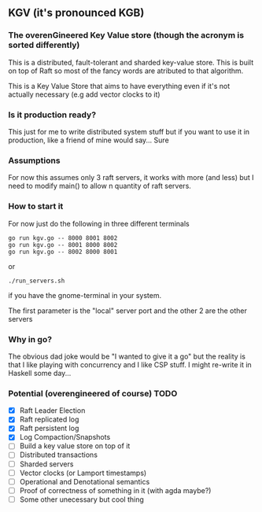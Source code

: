 ## KGV (it's pronounced KGB)

### The overenGineered Key Value store (though the acronym is sorted differently)
This is a distributed, fault-tolerant and sharded key-value store. This is built on top of Raft so most of the fancy words are atributed to that algorithm.



This is a Key Value Store that aims to have everything even if it's not actually necessary (e.g add vector clocks to it)

### Is it production ready?

This just for me to write distributed system stuff but if you want to use it in production, like a friend of mine would say... Sure

### Assumptions

For now this assumes only 3 raft servers, it works with more (and less) but I need to modify main() to allow n quantity of raft servers.

### How to start it
For now just do the following in three different terminals

```
go run kgv.go -- 8000 8001 8002
go run kgv.go -- 8001 8000 8002
go run kgv.go -- 8002 8000 8001
```
or

```
./run_servers.sh
```
if you have the gnome-terminal in your system.

The first parameter is the "local" server port and the other 2 are the other servers

### Why in go?

The obvious dad joke would be "I wanted to give it a go" but the reality is that I like playing with
concurrency and I like CSP stuff. I might re-write it in Haskell some day...

### Potential (overengineered of course) TODO

- [x] Raft Leader Election
- [x] Raft replicated log
- [x] Raft persistent log
- [x] Log Compaction/Snapshots
- [ ] Build a key value store on top of it
- [ ] Distributed transactions
- [ ] Sharded servers
- [ ] Vector clocks (or Lamport timestamps)
- [ ] Operational and Denotational semantics
- [ ] Proof of correctness of something in it (with agda maybe?)
- [ ] Some other unecessary but cool thing
